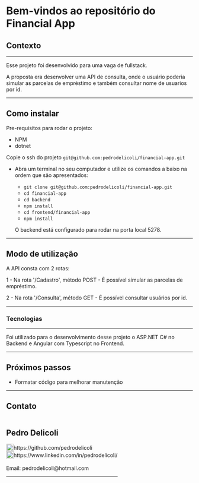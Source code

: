 # Bem-vindos ao repositório do Financial App

## Contexto

---

Esse projeto foi desenvolvido para uma vaga de fullstack.

A proposta era desenvolver uma API de consulta, onde o usuário poderia simular as parcelas de empréstimo e também consultar nome de usuarios por id.

---

## Como instalar

Pre-requisitos para rodar o projeto: 
- NPM
- dotnet

Copie o ssh do projeto `git@github.com:pedrodelicoli/financial-app.git`

* Abra um terminal no seu computador e utilize os comandos a baixo na ordem que são apresentados:

  * `git clone git@github.com:pedrodelicoli/financial-app.git`
  * `cd financial-app`
  * `cd backend`
  * `npm install`
  * `cd frontend/financial-app`
  * `npm install`
  
  O backend está configurado para rodar na porta local 5278.

---

## Modo de utilização

A API consta com 2 rotas:

1 - Na rota '/Cadastro', método POST - É possível simular as parcelas de empréstimo.

2 - Na rota '/Consulta', método GET - É possível consultar usuários por id.

---

### Tecnologias

---

Foi utilizado para o desenvolvimento desse projeto o ASP.NET C# no Backend e Angular com Typescript no Frontend. 

---

## Próximos passos

* Formatar código para melhorar manutenção

---

## Contato

<div style="display: flex; align-items: center; justify-content: space-between;">
  <div>
    <h2> Pedro Delicoli </h2>
  <div style="display: flex;align-items: center;">
    <img src="./images/github-logo.png" alt="LinkedIn" style="width:20px;"/> https://github.com/pedrodelicoli
  </div>
  <div style="display: flex;align-items: center;">
    <img src="./images/linkedin-logo.png" alt="LinkedIn" style="width:20px;"/> https://www.linkedin.com/in/pedrodelicoli/
  </div>
  <br/>
  Email: pedrodelicoli@hotmail.com  
<br/>

---

